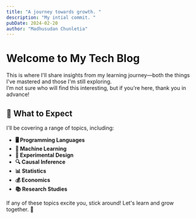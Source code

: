 ```yaml
---
title: "A journey towards growth. "
description: "My intial commit. "
pubDate: 2024-02-20
author: "Madhusudan Chunletia"
---
```


# Welcome to My Tech Blog

This is where I'll share insights from my learning journey—both the things I've mastered and those I'm still exploring.  
I’m not sure who will find this interesting, but if you're here, thank you in advance!

## 📌 What to Expect

I'll be covering a range of topics, including:

- **🖥 Programming Languages**
- **🤖 Machine Learning**
- **🧪 Experimental Design**
- **🔍 Causal Inference**
- **📊 Statistics**
- **💰 Economics**
- **📚 Research Studies**

If any of these topics excite you, stick around! Let's learn and grow together. 🚀
